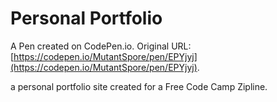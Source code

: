 # Personal Portfolio

A Pen created on CodePen.io. Original URL: [https://codepen.io/MutantSpore/pen/EPYjyj](https://codepen.io/MutantSpore/pen/EPYjyj).

a personal portfolio site created for a Free Code Camp Zipline.